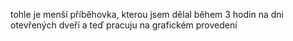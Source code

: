 tohle je menší příběhovka, kterou jsem dělal během 3 hodin na dni otevřených dveří a teď pracuju na grafickém provedení 

